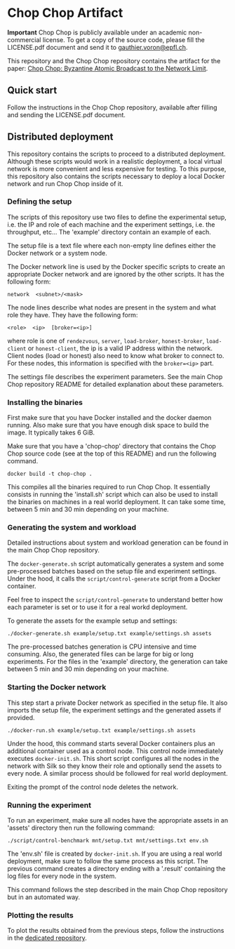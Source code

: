 Chop Chop Artifact
==================

**Important** Chop Chop is publicly available under an academic
non-commercial license.
To get a copy of the source code, please fill the LICENSE.pdf document and send
it to <gauthier.voron@epfl.ch>.

This repository and the Chop Chop repository contains the artifact for the
paper: [Chop Chop: Byzantine Atomic Broadcast to the Network Limit](https://arxiv.org/pdf/2304.07081).


Quick start
-----------

Follow the instructions in the Chop Chop repository, available after filling
and sending the LICENSE.pdf document.


Distributed deployment
----------------------

This repository contains the scripts to proceed to a distributed deployment.
Although these scripts would work in a realistic deployment, a local virtual
network is more convenient and less expensive for testing.
To this purpose, this repository also contains the scripts necessary to deploy
a local Docker network and run Chop Chop inside of it.


### Defining the setup

The scripts of this repository use two files to define the experimental setup,
i.e. the IP and role of each machine and the experiment settings, i.e. the
throughput, etc...
The 'example' directory contain an example of each.

The setup file is a text file where each non-empty line defines either the
Docker network or a system node.

The Docker network line is used by the Docker specific scripts to create an
appropriate Docker network and are ignored by the other scripts.
It has the following form:

    network  <subnet>/<mask>

The node lines describe what nodes are present in the system and what role they
have.
They have the following form:

    <role>  <ip>  [broker=<ip>]

where role is one of `rendezvous`, `server`, `load-broker`, `honest-broker`,
`load-client` or `honest-client`, the ip is a valid IP address within the
network.
Client nodes (load or honest) also need to know what broker to connect to.
For these nodes, this information is specified with the `broker=<ip>` part.

The settings file describes the experiment parameters.
See the main Chop Chop repository README for detailed explanation about these
parameters.


### Installing the binaries

First make sure that you have Docker installed and the docker daemon running.
Also make sure that you have enough disk space to build the image. It typically
takes 6 GiB.

Make sure that you have a 'chop-chop' directory that contains the Chop Chop
source code (see at the top of this README) and run the following command.

    docker build -t chop-chop .

This compiles all the binaries required to run Chop Chop.
It essentially consists in running the 'install.sh' script which can also be
used to install the binaries on machines in a real world deployment.
It can take some time, between 5 min and 30 min depending on your machine.


### Generating the system and workload

Detailed instructions about system and workload generation can be found in the
main Chop Chop repository.

The `docker-generate.sh` script automatically generates a system and some
pre-processed batches based on the setup file and experiment settings.
Under the hood, it calls the `script/control-generate` script from a Docker
container.

Feel free to inspect the `script/control-generate` to understand better how
each parameter is set or to use it for a real workd deployment.

To generate the assets for the example setup and settings:

    ./docker-generate.sh example/setup.txt example/settings.sh assets

The pre-processed batches generation is CPU intensive and time consuming.
Also, the generated files can be large for big or long experiments.
For the files in the 'example' directory, the generation can take between 5 min
and 30 min depending on your machine.


### Starting the Docker network

This step start a private Docker network as specified in the setup file.
It also imports the setup file, the experiment settings and the generated
assets if provided.

    ./docker-run.sh example/setup.txt example/settings.sh assets

Under the hood, this command starts several Docker containers plus an
additional container used as a control node.
This control node immediately executes `docker-init.sh`.
This short script configures all the nodes in the network with Silk so they
know their role and optionally send the assets to every node.
A similar process should be followed for real world deployment.

Exiting the prompt of the control node deletes the network.


### Running the experiment

To run an experiment, make sure all nodes have the appropriate assets in an
'assets' directory then run the following command:

    ./script/control-benchmark mnt/setup.txt mnt/settings.txt env.sh

The 'env.sh' file is created by `docker-init.sh`.
If you are using a real world deployment, make sure to follow the same process
as this script.
The previous command creates a directory ending with a '.result' containing the
log files for every node in the system.

This command follows the step described in the main Chop Chop repository but
in an automated way.


### Plotting the results

To plot the results obtained from the previous steps, follow the instructions
in the [dedicated repository](https://github.com/Distributed-EPFL/chop-chop-plots).
